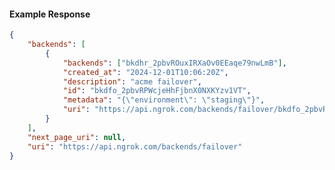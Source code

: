 <!-- Code generated for API Clients. DO NOT EDIT. -->

#### Example Response

```json
{
	"backends": [
		{
			"backends": ["bkdhr_2pbvROuxIRXaOv0EEaqe79nwLmB"],
			"created_at": "2024-12-01T10:06:20Z",
			"description": "acme failover",
			"id": "bkdfo_2pbvRPWcjeHhFjbnX0NXKYzv1VT",
			"metadata": "{\"environment\": \"staging\"}",
			"uri": "https://api.ngrok.com/backends/failover/bkdfo_2pbvRPWcjeHhFjbnX0NXKYzv1VT"
		}
	],
	"next_page_uri": null,
	"uri": "https://api.ngrok.com/backends/failover"
}
```
